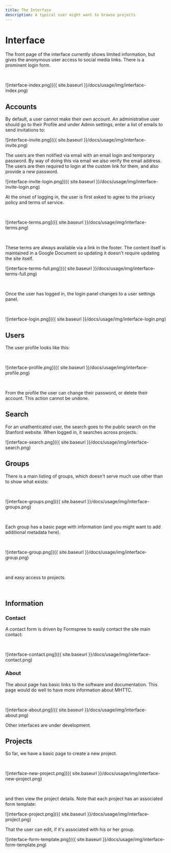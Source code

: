 ```yaml
---
title: The Interface
description: A typical user might want to browse projects
---
```


# Interface

The front page of the interface currently shows limited information, but
gives the anonymous user access to social media links. There is a prominent
login form.

<br>

![interface-index.png]({{ site.baseurl }}/docs/usage/img/interface-index.png)


## Accounts

By default, a user cannot make their own account. An administrative user
should go to their Profile and under Admin settings, enter a list of emails
to send invitations to:

![interface-invite.png]({{ site.baseurl }}/docs/usage/img/interface-invite.png)

The users are then notified via email with an email login and temporary password.
By way of doing this via email we also verify the email address.
The users are then required to login at the custom link for them, and also provide
a new password. 

![interface-invite-login.png]({{ site.baseurl }}/docs/usage/img/interface-invite-login.png)

At the onset of logging in, the user is first asked to agree to the privacy policy
and terms of service. 

<br>

![interface-terms.png]({{ site.baseurl }}/docs/usage/img/interface-terms.png)

<br>

These terms are always available via a link in the footer. The content itself
is maintained in a Google Document so updating it doesn't require updating the 
site itself.

![interface-terms-full.png]({{ site.baseurl }}/docs/usage/img/interface-terms-full.png)

<br>

Once the user has logged in, the login panel changes to a user settings panel.

<br>

![interface-login.png]({{ site.baseurl }}/docs/usage/img/interface-login.png)


## Users

The user profile looks like this:

<br>

![interface-profile.png]({{ site.baseurl }}/docs/usage/img/interface-profile.png)

<br>


From the profile the user can change their password, or delete their account.
This action cannot be undone.

## Search

For an unathenticated user, the search goes to the public search on the Stanford website.
When logged in, it searches across projects.

![interface-search.png]({{ site.baseurl }}/docs/usage/img/interface-search.png)

## Groups

There is a main listing of groups, which doesn't serve much use other than to
show what exists:

<br>

![interface-groups.png]({{ site.baseurl }}/docs/usage/img/interface-groups.png)

<br>


Each group has a basic page with information (and you might want to add additional
metadata here).

<br>

![interface-group.png]({{ site.baseurl }}/docs/usage/img/interface-group.png)

<br>

and easy access to projects.

<br>

## Information

### Contact

A contact form is driven by Formspree to easily contact the site main contact:

<br>

![interface-contact.png]({{ site.baseurl }}/docs/usage/img/interface-contact.png)


### About

The about page has basic links to the software and documentation. This page would
do well to have more information about MHTTC.

<br>

![interface-about.png]({{ site.baseurl }}/docs/usage/img/interface-about.png)


Other interfaces are under development.

## Projects

So far, we have a basic page to create a new project.

<br>

![interface-new-project.png]({{ site.baseurl }}/docs/usage/img/interface-new-project.png)


<br>

and then view the project details. Note that each project has an associated form
template:

![interface-project.png]({{ site.baseurl }}/docs/usage/img/interface-project.png)

That the user can edit, if it's associated with his or her group.

![interface-form-template.png]({{ site.baseurl }}/docs/usage/img/interface-form-template.png)
